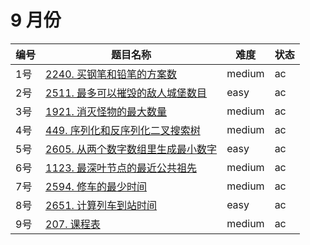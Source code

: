# 9 月份

**编号**|**题目名称**|**难度**|**状态**
--------|------------|--------|--------
1号|[2240. 买钢笔和铅笔的方案数](./第1题%202240.%20买钢笔和铅笔的方案数)|medium|ac
2号|[2511. 最多可以摧毁的敌人城堡数目](./第2题%202511.%20最多可以摧毁的敌人城堡数目)|easy|ac
3号|[1921. 消灭怪物的最大数量](./第3题%201921.%20消灭怪物的最大数量)|medium|ac
4号|[449. 序列化和反序列化二叉搜索树](./第4题%20449.%20序列化和反序列化二叉搜索树)|medium|ac
5号|[2605. 从两个数字数组里生成最小数字](./第5题%202605.%20从两个数字数组里生成最小数字)|easy|ac
6号|[1123. 最深叶节点的最近公共祖先](./第6题%201123.%20最深叶节点的最近公共祖先)|medium|ac
7号|[2594. 修车的最少时间](./第7题%202594.%20修车的最少时间)|medium|ac
8号|[2651. 计算列车到站时间](./第8题%202651.%20计算列车到站时间)|easy|ac
9号|[207. 课程表](./第9题%20207.%20课程表)|medium|ac
